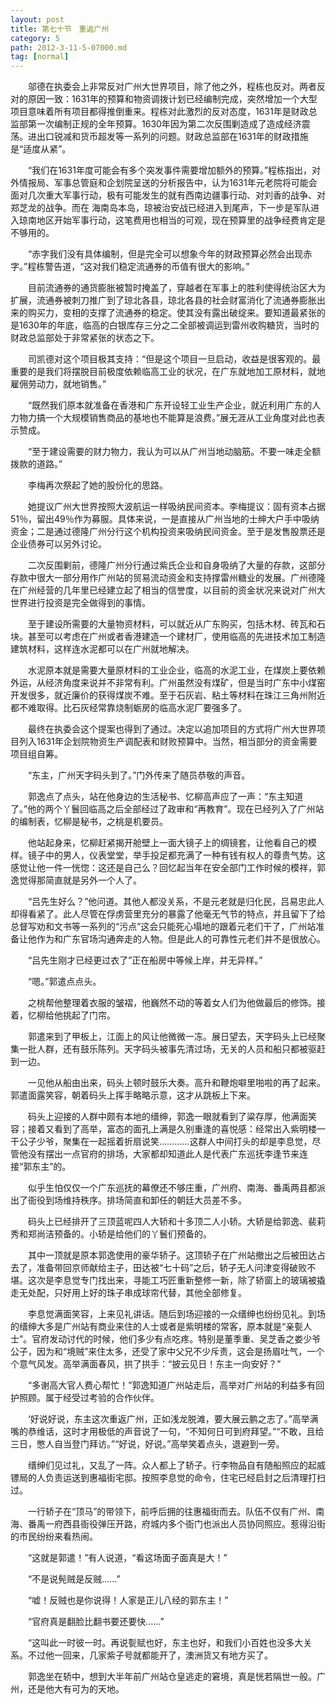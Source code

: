 ```yaml
---
layout: post
title: 第七十节　重返广州
category: 5
path: 2012-3-11-5-07000.md
tag: [normal]
---
```


　　邬德在执委会上非常反对广州大世界项目，除了他之外，程栋也反对。两者反对的原因一致：1631年的预算和物资调拨计划已经编制完成，突然增加一个大型项目意味着所有项目都得推倒重来。程栋对此激烈的反对态度，1631年是财政总监部第一次编制正规的全年预算。1630年因为第二次反围剿造成了造成经济震荡。进出口锐减和货币超发等一系列的问题。财政总监部在1631年的财政措施是“适度从紧”。

　　“我们在1631年度可能会有多个突发事件需要增加额外的预算。”程栋指出，对外情报局、军事总管庭和企划院呈送的分析报告中，认为1631年元老院将可能会面对几次重大军事行动，极有可能发生的就有西南边疆事行动、对刘香的战争、对郑芝龙的战争。而在 海南岛本岛，琼被治安战已经进入到尾声，下一步是军队进入琼南地区开始军事行动，这笔费用也相当的可观，现在预算里的战争经费肯定是不够用的。

　　“赤字我们没有具体编制，但是完全可以想象今年的财政预算必然会出现赤字。”程栋警告道，“这对我们稳定流通券的币值有很大的影响。”

　　目前流通券的通货膨胀被暂时掩盖了，穿越者在军事上的胜利使得统治区大为扩展，流通券被刺刀推广到了琼北各县，琼北各县的社会财富消化了流通券膨胀出来的购买力，变相的支撑了流通券的稳定。使其没有露出破绽来。要知道最紧张的是1630年的年底，临高的白银库存三分之二全部被调运到雷州收购糖货，当时的财政总监部处于非常紧张的状态之下。

　　司凯德对这个项目极其支持：“但是这个项目一旦启动，收益是很客观的。最重要的是我们将摆脱目前极度依赖临高工业的状况，在广东就地加工原材料，就地雇佣劳动力，就地销售。”

　　“既然我们原本就准备在香港和广东开设轻工业生产企业，就近利用广东的人力物力搞一个大规模销售商品的基地也不能算是浪费。”展无涯从工业角度对此也表示赞成。

　　“至于建设需要的财力物力，我认为可以从广州当地动脑筋。不要一味走全额拨款的道路。”

　　李梅再次祭起了她的股份化的思路。

　　她提议广州大世界按照大波航运一样吸纳民间资本。李梅提议：固有资本占据51％，留出49％作为募服。具体来说，一是直接从广州当地的士绅大户手中吸纳资金；二是通过德隆广州分行这个机构投资来吸纳民间资金。至于是发售股票还是企业债券可以另外讨论。

　　二次反围剿前，德隆广州分行通过紫氏企业和自身吸纳了大量的存款，这部分存款中很大一部分用作广州站的贸易流动资金和支持撑雷州糖业的发展。广州德隆在广州经营的几年里已经建立起了相当的信誉度，以目前的资金状况来说对广州大世界进行投资是完全做得到的事情。

　　至于建设所需要的大量物资材料，可以就近从广东购买，包括木材、砖瓦和石块。甚至可以考虑在广州或者香港建造一个建材厂，使用临高的先进技术加工制造建筑材料，这样连水泥都可以在广州就地解决。

　　水泥原本就是需要大量原材料的工业企业，临高的水泥工业，在煤炭上要依赖外运，从经济角度来说并不非常有利。广州虽然没有煤矿，但是当时广东中小煤窑开发很多，就近廉价的获得煤炭不难。至于石灰岩、粘土等材料在珠江三角州附近都不难取得。比石灰经常靠烧制蛎房的临高水泥厂要强多了。

　　最终在执委会这个提案也得到了通过。决定以追加项目的方式将广州大世界项目列入1631年企划院物资生产调配表和财败预算中。当然，相当部分的资金需要项目组自筹。

　　“东主，广州天字码头到了。”门外传来了随员恭敬的声音。

　　郭逸点了点头，站在他身边的生活秘书、忆柳高声应了一声：“东主知道了。”他的两个丫鬟回临高之后全部经过了政审和“再教育”。现在已经列入了广州站的编制表，忆柳是秘书，之桃是机要员。

　　他站起身来，忆柳赶紧揭开舱壁上一面大镜子上的绸镜套，让他看自己的模样。镜子中的男人，仪表堂堂，举手投足都充满了一种有钱有权人的尊贵气势。这感觉让他一件一恍惚：这还是自己么？回忆起当年在安全部门工作时候的模祥，郭逸觉得那简直就是另外一个人了。

　　“吕先生好么？”他问道。其他人都没关系，不是元老就是归化民，吕易忠此人却得看紧了。此人尽管在俘虏营里充分的暴露了他毫无气节的特点，并且留下了给总督写劝和文书等一系列的“污点”这会只能死心塌地的跟着元老们干了，广州站准备让他作为和广东官场沟通奔走的人物。但是此人的可靠性元老们并不是很放心。

　　“吕先生刚才已经更过衣了”正在船房中等候上岸，并无异样。”

　　“嗯。”郭遣点点头。

　　之桃帮他整理着衣服的皱褶，他巍然不动的等着女人们为他做最后的修饰。接着，忆柳给他挑起了门帘。

　　郭遣来到了甲板上，江面上的风让他微微一冻。展日望去，天字码头上已经聚集一批人群，还有鼓乐陈列。天字码头被事先清过场，无关的人员和船只都被驱赶到一边。

　　一见他从船由出来，码头上顿时鼓乐大奏。高升和鞭炮噼里啪啦的再了起来。郭遣面露笑容，朝着码头上挥手略略示意，这才从跳板上下来。

　　码头上迎接的人群中颇有本地的缙绅，郭逸一眼就看到了粱存厚，他满面笑容；接着又看到了高举，富态的面孔上满是久别重逢的喜悦感：经常出入紫明楼一干公子少爷，聚集在一起摇着折扇说笑…………这群人中间打头的却是李息觉，尽管他没有摆出一点官府的排场，大家都却知道此人是代表广东巡抚李逢节来连接“郭东主”的。

　　似乎生怕仅仅一个广东巡抚的幕僚还不够庄重，广州府、南海、番禹两县都派出了衙役到场维持秩序。排场简直和卸任的朝廷大员差不多。

　　码头上已经排开了三顶蓝呢四人大轿和十多顶二人小轿。大轿是给郭逸、裴莉秀和郑尚洁预备的。小轿是给他们的丫鬟们预备的。

　　其中一顶就是原本郭逸使用的豪华轿子。这顶轿子在广州站撤出之后被田达占去了，准备带回京师献给主子，田达被“七十码”之后，轿子无人问津变得破败不堪。这次是李息觉专门找出来，寻能工巧匠重新整修一新，除了轿窗上的玻璃被撬走无处配，只好用上好的珠子串成球帘代替，其他全部修复。

　　李息觉满面笑容，上来见礼讲话。随后到场迎接的一众缙绅也纷纷见礼。到场的缙绅大多是广州站有商业来住的人士或者是紫明楼的常客，原本就是“亲甏人士”。官府发动讨代的时候，他们多少有点吃疼。特别是董季重、吴芝香之娄少爷公子，因为和“境贼”来住太多，还受了家中父兄不少斥责，这会是扬眉吐气，一个个意气风发。高举满面春风，拱了拱手：“披云见日！东主一向安好？”

　　“多谢高大官人费心帮忙！”郭逸知道广州站走后，高举对广州站的利益多有回护照顾。属于经受过考验的合作伙伴。

　　‘好说好说，东主这次重返广州，正如浅龙脱滩，要大展云鹏之志了。”高举满嘴的恭维话，这时才用极低的声音说了一句，“不知何日可到府拜望。”“不敢，且给三日，憋人自当登门拜访。”“好说，好说。”高举笑着点头，退避到一旁。

　　缙绅们见过礼，又乱了一阵。众人都上了轿子。行李物品自有随船照应的起威镖局的人负责运送到惠福街宅邸。按照李息觉的命令，住宅已经启封之后清理打扫过。

　　一行轿子在“顶马”的带领下，前呼后拥的往惠福街而去。队伍不仅有广州、南海、番禹一府西县衙役弹压开路，府城内多个衙门也派出人员协同照应。惹得沿街的市民纷纷来看热闹。

　　“这就是郭遣！”有人说道，“看这场面子面真是大！”

　　“不是说髡贼是反贼……”

　　“嘘！反贼也是你说得！人家是正儿八经的郭东主！”

　　“官府真是翻脸比翻书要还要快……”

　　“这叫此一时彼一时。再说甏赋也好，东主也好，和我们小百姓也没多大关系。不过他一回来，几家紫子号就都能开了，澳洲货又有地方买了。

　　郭逸坐在轿中，想到大半年前广州站仓皇逃走的窘境，真是恍若隔世一般。广州，还是他大有可为的天地。